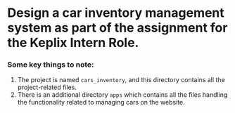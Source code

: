 # Design a car inventory management system as part of the assignment for the Keplix Intern Role.

### Some key things to note:

1. The project is named `cars_inventory`, and this directory contains all the project-related files.
2. There is an additional directory `apps` which contains all the files handling the functionality related to managing cars on the website.
